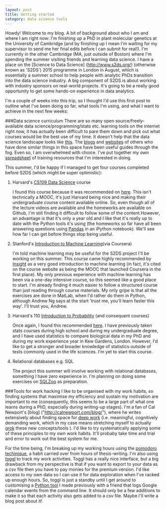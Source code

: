 ```yaml
---
layout: post
title: Getting started
category: data science tools
---
```


Howdy! Welcome to my blog. A bit of background about who I am and where I am right now: I'm finishing up a PhD in plant molecular genetics at the University of Cambridge (and by finishing up I mean I'm waiting for my supervisor to send me her final edits before I can submit for real!). I'm currently in the other Cambridge (MA, just outside of Boston) where I'm spending the summer visiting friends and learning data science. I have a place on the [Science to Data Science] (http://www.s2ds.org/) (otherwise known as 'S2DS') 2015 programme in London in August, which is essentially a summer school to help people with analytic PhDs transition into the data science industry. A big component of S2DS is about working with industry sponsors on real-world projects. It's going to be a really good opportunity to get some hands-on experience in data analytics.  

I'm a couple of weeks into this trip, so I thought I'd use this first post to outline what I've been doing so far, what tools I'm using, and what I want to achieve in the next few weeks: 

###Data science curriculum
There are so many open source/freely-available data science/programming/stats etc. learning tools on the internet right now, it has actually been difficult to pare them down and pick out what courses would be the best use of my time. It doesn't help that the data science landscape looks like [this](http://nirvacana.com/thoughts/wp-content/uploads/2013/07/RoadToDataScientist1.png). The [blogs](https://datascientistjourney.wordpress.com/category/data-science/) and [websites](http://datasciencemasters.org/) of others who have done similar things in this space have been useful guides through the fog. Even so, I am overwhelmed with choice. I've put together my own [spreadsheet](https://docs.google.com/spreadsheets/d/1IDNSt0ckSuv5Sw67cw17fJDuOELGa-pjCSR2vuWK8OA/edit?usp=sharing) of training resources that I'm interested in doing. 

This summer, I'd be happy if I managed to get four courses completed before S2DS (which might be super optimistic):

1. Harvard's [CS109 Data Science](http://cs109.github.io/2014/) course 

    I found this course because it was recommended on [here](https://datascientistjourney.wordpress.com/2014/11/23/revised-plan-6-months-to-becoming-a-data-scientist/). This isn't technically a MOOC, it's just Harvard being nice and making their undergraduate course content available online. So, even though all of the lecture videos are available and the homeworks are available on Github, I'm still finding it difficult to follow some of the content.However, an advantage is that it's only a year old and I like that it's really up to date with the Python tools it's using (the homeworks so far have all been answering questions using [Pandas](http://pandas.pydata.org/) in an iPython notebook). We'll see how far I can get before things stop being useful.
 
2. Stanford's [Introduction to Machine Learning](https://www.coursera.org/course/ml)(via Coursera)
 
    I'm told machine learning may be useful for the S2DS project I'll be working on this summer. This course came highly recommended by [Insight](http://insightdatascience.com/blog/preparing_for_insight.html) as a very good introduction to machine learning (in fact, it's cited on the course website as being the MOOC that launched Coursera in the first place). My only previous experience with machine learning has been via a one-day intensive course, so this seemed like a good place to start. I'm already finding it much easier to follow a structured course than just reading through course materials. My only gripe is that all the exercises are done in MatLab, when I'd rather do them in Python, although Andrew Ng says at the start 'trust me, you'll learn faster this way'. I'll trust you, Andrew.

3. Harvard's 110 [Introduction to Probability](http://isites.harvard.edu/icb/icb.do?keyword=k104821&pageid=icb.page676263) (and consequent courses)

    Once again, I found this recommended [here](https://datascientistjourney.wordpress.com/2014/11/23/revised-plan-6-months-to-becoming-a-data-scientist/). I have previously taken stats courses during high school and during my undergraduate degree, and I have used statistics to compare biological data in my PhD and during my work experience year in Kew Gardens, London. However, I'd like to get a stronger and broader knowledge of statistics outside of tests commonly used in the life sciences. I'm yet to start this course.

4. Relational databases e.g. SQL

    The project this summer will involve working with relational databases, something I have zero experience in. I'm planning on doing some exercises on [SQLZoo](http://sqlzoo.net/w/index.php?title=SQL_Tutorial&redirect=no) as preparation.

###Tools for work hacking
I like to be organised with my work habits, so finding systems that maximise my efficiency and sustain my motivation are important to me (consequently, this seems to be a large part of what one learns during a PhD, especially during writing-up stages). I'm a fan of Cal Newport's [blog] ("http://calnewport.com/blog/"), where he writes extensively about finding space for [deep work](http://calnewport.com/blog/2012/11/21/knowledge-workers-are-bad-at-working-and-heres-what-to-do-about-it/) (i.e. meaningful, cognitively demanding work, which in my case means stretching myself to actually [grok](https://en.wikipedia.org/wiki/Grok) these new concepts/tools ). I'd like to try systematically applying some of these principles to my own work habits. It'll probaby take time and trial and error to work out the best system for me.

For the time being, I'm breaking up my working hours using the [pomodoro techinique](http://pomodorotechnique.com/), a habit carried over from hours of thesis-writing. I'm also using [toggl](www.toggl.com) to track my work activities. Toggl has a really nice interface, but a big drawback from my perspective is that if you want to export to your data as a csv file then you have to pay monies for the premium version. I'd like access to my own data so I can use it for data exploration when I've racked up enough hours. So, toggl is just a standby until I get around to customising a [Python tool](https://github.com/linbug/Glock) I made previously with a friend that logs Google calendar events from the command line. It should only be a few additions to make it so that each activity also gets added to a csv file. Maybe I'll write a blog post about it!

